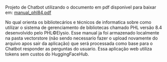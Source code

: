 Projeto de Chatbot utilizando o documento em pdf disponivel para baixar em: [manual_phl84.pdf](https://github.com/user-attachments/files/21557350/manual_phl84.pdf)

No qual orienta os bibliotecários e técnicos de informatica sobre como utilizar o sistema de gerenciamento de bibliotecas chamado PHL versão 8.4 desenvolvido pelo  PHL©Elysio. Esse manual ja foi armazenado localmente na pasta vectorstore (não sendo necessario fazer o upload novamente do arquivo apos sair da aplicação) que será processada como base para o Chatbot responder as perguntas do usuario. Essa aplicação web utiliza tokens sem custos do HuggingFaceHub.
